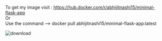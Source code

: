 To get my image visit : https://hub.docker.com/r/abhijitnashi15/minimal-flask-app  
Or  
Use the command --> docker pull abhijitnashi15/minimal-flask-app:latest

![download](https://github.com/abhijit-nashi/docker-flask-minimal-app/assets/155634784/da3b4d39-f7e5-4a1b-8490-adb1ccb6b9cc)
